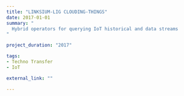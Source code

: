 ```yaml
---
title: "LINKSIUM-LIG CLOUDING-THINGS"
date: 2017-01-01
summary: "
  Hybrid operators for querying IoT historical and data streams
"

project_duration: "2017"

tags:
- Techno Transfer
- IoT

external_link: ""

---
```

